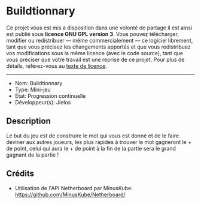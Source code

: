 # Buildtionnary

Ce projet vous est mis a disposition dans une volonté de partage il est ainsi est publié sous **licence GNU GPL version 3**. Vous pouvez télécharger, modifier ou redistribuer — même commercialement — ce logiciel librement, tant que vous précisez les changements apportés et que vous redistribuez vos modifications sous la même licence (avec le code source), tant que vous préciser que votre travail est une reprise de ce projet. Pour plus de détails, référez-vous au [texte de licence](LICENCE).

---
- Nom: Buildtionnary
- Type: Mini-jeu
- État: Progression continuelle
- Développeur(s): Jielos

## Description
 Le but du jeu est de construire le mot qui vous est donné et de le faire deviner aux autres joueurs, les plus rapides à trouver le mot gagneront le + de point, celui qui aura le + de point à la fin de la partie sera le grand gagnant de la partie !

## Crédits
- Utilisation de l'API Netherboard par MinusKube: https://github.com/MinusKube/Netherboard/
